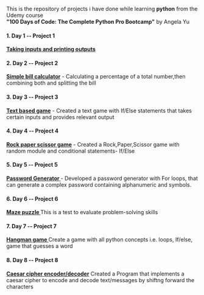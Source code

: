 This is the repository of projects i have done while learning **python** from the Udemy course<br> **"100 Days of Code: The Complete Python Pro Bootcamp"** by Angela Yu

#### 1. Day 1 -- Project 1
**[ Taking inputs and printing outputs](project1.py)**
#### 2. Day 2 -- Project 2
**[ Simple bill calculator](Project2_simple_bill_calculator.py)** - Calculating a percentage of a total number,then combining both and splitting the bill
#### 3. Day 3 -- Project 3 
**[ Text based game](project3_text_based_game.py)** - Created a text game with If/Else statements that takes certain inputs and provides relevant output
#### 4. Day 4 -- Project 4 
**[ Rock paper scissor game](project4_rps_game.py)** - Created a Rock,Paper,Scissor game with random module and conditional statements- If/Else 
#### 5. Day 5 -- Project 5 
**[ Password Generator ](project5-password-generator.py)** - Developed a password generator with For loops, that can generate a complex password containing alphanumeric and symbols.
#### 6. Day 6 -- Project 6
**[ Maze puzzle ](project6.py)** This is a test to evaluate problem-solving skills
#### 7. Day 7 -- Project 7
**[ Hangman game ](project7/main.py)** Create a game with all python concepts i.e. loops, If/else, game that guesses a word
#### 8. Day 8 -- Project 8
**[ Caesar cipher encoder/decoder](project8_caesar_cipher.py)** 
Created a Program that implements a caesar cipher to encode and decode text/messages by shiftng forward the characters
